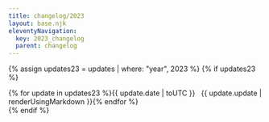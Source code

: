 ```yaml
---
title: changelog/2023
layout: base.njk
eleventyNavigation:
  key: 2023_changelog
  parent: changelog
---
```


{% assign updates23 = updates | where: "year", 2023 %}
{% if updates23 %}

<div class="grid">
{% for update in updates23 %}<span class="label">{{ update.date | toUTC }} &nbsp;</span> <span>{{ update.update | renderUsingMarkdown }}</span>{% endfor %}
</div>
{% endif %}